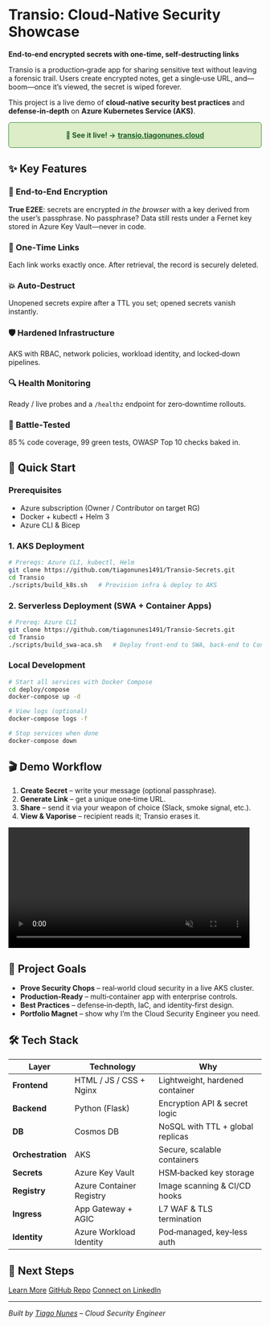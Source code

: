 # Transio: Cloud‑Native Security Showcase

**End‑to‑end encrypted secrets with one‑time, self‑destructing links**

Transio is a production‑grade app for sharing sensitive text without leaving a forensic trail. Users create encrypted notes, get a single‑use URL, and—boom—once it’s viewed, the secret is wiped forever.

This project is a live demo of **cloud‑native security best practices** and **defense‑in‑depth** on **Azure Kubernetes Service (AKS)**.

<div style="text-align: center; padding: 1rem; border: 1px solid #388e3c; border-radius: 5px; margin-bottom: 1.5rem; background-color: #dcedc8; color: #1b5e20;"> <strong>👀 See it live! &rarr;</strong> <a href="https://transio.tiagonunes.cloud" target="_blank" rel="noopener" style="color: #1b5e20; text-decoration: underline;"><strong>transio.tiagonunes.cloud</strong></a> </div>

## ✨ Key Features

<div class='feature-grid'>

<div class='feature-card'>
<h3>🔐 End‑to‑End Encryption</h3>
<p><strong>True E2EE</strong>: secrets are encrypted <em>in the browser</em> with a key derived from the user’s passphrase. No passphrase? Data still rests under a Fernet key stored in Azure Key Vault—never in code.</p>
</div>

<div class='feature-card'>
<h3>🔗 One‑Time Links</h3>
<p>Each link works exactly once. After retrieval, the record is securely deleted.</p>
</div>

<div class='feature-card'>
<h3>💥 Auto‑Destruct</h3>
<p>Unopened secrets expire after a TTL you set; opened secrets vanish instantly.</p>
</div>

<div class='feature-card'>
<h3>🛡️ Hardened Infrastructure</h3>
<p>AKS with RBAC, network policies, workload identity, and locked‑down pipelines.</p>
</div>

<div class='feature-card'>
<h3>🔍 Health Monitoring</h3>
<p>Ready / live probes and a <code>/healthz</code> endpoint for zero‑downtime rollouts.</p>
</div>

<div class='feature-card'>
<h3>🧪 Battle‑Tested</h3>
<p>85 % code coverage, 99 green tests, OWASP Top 10 checks baked in.</p>
</div>

</div>

## 🚀 Quick Start

### Prerequisites

* Azure subscription (Owner / Contributor on target RG)
* Docker + kubectl + Helm 3
* Azure CLI & Bicep

### 1. AKS Deployment

```bash
# Prereqs: Azure CLI, kubectl, Helm
git clone https://github.com/tiagonunes1491/Transio-Secrets.git
cd Transio
./scripts/build_k8s.sh   # Provision infra & deploy to AKS
```

### 2. Serverless Deployment (SWA + Container Apps)

```bash
# Prereq: Azure CLI
git clone https://github.com/tiagonunes1491/Transio-Secrets.git
cd Transio
./scripts/build_swa-aca.sh   # Deploy front‑end to SWA, back‑end to Container Apps
```

### Local Development

```bash
# Start all services with Docker Compose
cd deploy/compose
docker-compose up -d

# View logs (optional)
docker-compose logs -f

# Stop services when done
docker-compose down
```

## 🎬 Demo Workflow

1. **Create Secret** – write your message (optional passphrase).
2. **Generate Link** – get a unique one‑time URL.
3. **Share** – send it via your weapon of choice (Slack, smoke signal, etc.).
4. **View & Vaporise** – recipient reads it; Transio erases it.

<video controls loop muted autoplay width="480">
  <source src="./transio.webm" type="video/webm">
  Sorry, your browser doesn’t support embedded video.
</video>

## 🎯 Project Goals

* **Prove Security Chops** – real‑world cloud security in a live AKS cluster.
* **Production‑Ready** – multi‑container app with enterprise controls.
* **Best Practices** – defense‑in‑depth, IaC, and identity‑first design.
* **Portfolio Magnet** – show why I’m the Cloud Security Engineer you need.

## 🛠️ Tech Stack

| Layer             | Technology               | Why                              |
| ----------------- | ------------------------ | -------------------------------- |
| **Frontend**      | HTML / JS / CSS + Nginx  | Lightweight, hardened container  |
| **Backend**       | Python (Flask)           | Encryption API & secret logic    |
| **DB**            | Cosmos DB                | NoSQL with TTL + global replicas |
| **Orchestration** | AKS                      | Secure, scalable containers      |
| **Secrets**       | Azure Key Vault          | HSM‑backed key storage           |
| **Registry**      | Azure Container Registry | Image scanning & CI/CD hooks     |
| **Ingress**       | App Gateway + AGIC       | L7 WAF & TLS termination         |
| **Identity**      | Azure Workload Identity  | Pod‑managed, key‑less auth       |

## 🚀 Next Steps

<div class='cta-buttons'>
<a href='problem_solution/' class='cta-button primary'>Learn More</a>
<a href='https://github.com/tiagonunes1491/Transio-Secrets' class='cta-button secondary'>GitHub Repo</a>
<a href='https://www.linkedin.com/in/tiago-nunes1491/' class='cta-button secondary'>Connect on LinkedIn</a>
</div>

---

*Built by [Tiago Nunes](https://www.linkedin.com/in/tiago-nunes1491/) – Cloud Security Engineer*
